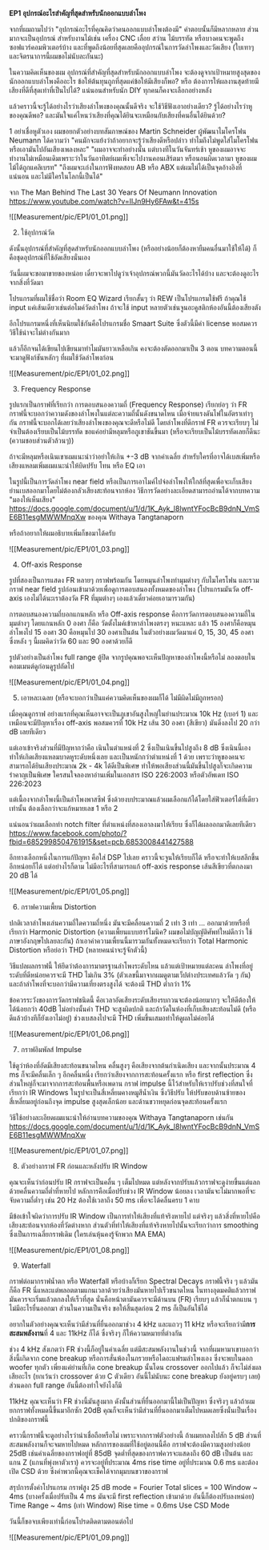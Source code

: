 
**EP1 อุปกรณ์อะไรสำคัญที่สุดสำหรับนักออกแบบลำโพง**

จากที่ผมถามไปว่า "อุปกรณ์อะไรที่คุณคิดว่าคนออกแบบลำโพงต้องมี"
คำตอบนั้นก็มีหลากหลาย
ส่วนมากจะเป็นอุปกรณ์ สำหรับงานไม้เช่น เครื่อง CNC เลื่อย สว่าน ไม้บรรทัด
หรือบางคนจะพูดถึงซอฟแวร์คอมพิวเตอร์บ้าง
และที่พูดถึงน้อยที่สุดเลยคืออุปกรณ์ในการวัดลำโพงและวัดเสียง
(ใบเทาๆ และจิตรนาการนี้ผมขอไม่นับละกันนะ)

ในความคิดเห็นของผม อุปกรณ์ที่สำคัญที่สุดสำหรับนักออกแบบลำโพง จะต้องดูจากเป้าหมายสูงสุดของนักออกแบบลำโพงคืออะไร ข้อให้ต้นทุนถูกที่สุดแค่ข้อให้มีเสียงก็พอ? หรือ ต้องการให้ผลงานสุดท้ายมีเสียงที่ดีที่สุดเท่าที่เป็นไปได้? แน่นอนสำหรับนัก DIY ทุกคนก็คงจะเลือกอย่างหลัง

แล้วคราวนี้จะรู้ได้อย่างไรว่าเสียงลำโพงของคุณนั้นดีจริง จะใช้วิธีฟังเอาอย่างเดียว? รู้ได้อย่างไรว่าหูของคุณดีพอ? และมันใจแค่ไหนว่าเสียงที่คุณได้ยินจะเหมือนกับเสียงที่คนอื่นได้ยินด้วย?


1 อย่าเชื่อหูตัวเอง
ผมขอยกตัวอย่างบทสัมภาษณ์ของ Martin Schneider ผู้พัฒนาไมโครโฟน Neumann ได้ความว่า
"คนมักจะแย้งว่าถ้าอยากจะรู้ว่าเสียงดีหรือปล่าว ทำไมถึงไม่พูดใส่ไมโครโฟนหรือเอามันไปอันเสียงเพลงหละ"
"ผมอาจจะทำอย่างนั้น แต่บางทีในวันจันทร์เช้า หูของผมอาจจะทำงานไม่เหมือนเดิมเพราะว่าในวันอาทิตย์ผมเพิ่งจะไปงานคอนเสิร์ตมา หรือนอนผิดเวลามา หูของผมไม้ได้ถูกแคลิเบรท"
"ถึงผมจะเก่งในการฟังทดสอบ AB หรือ ABX แต่ผมไม่ได้เป็นจุดอ้างอิงที่แน่นอน และไม่มีใครในโลกนี้เป็นได้"

จาก The Man Behind The Last 30 Years Of Neumann Innovation
https://www.youtube.com/watch?v=IlJn9Hy6FAw&t=415s

![[Measurement/pic/EP1/01_01.png]]

2. ใช้อุปกรณ์วัด

ดังนั้นอุปกรณ์ที่สำคัญที่สุดสำหรับนักออกแบบลำโพง (หรืออย่างน้อยก็ต้องหายืมคนอื่นมาใช้ให้ได้) ก็คือชุดอุปกรณ์ที่ใช้อัดเสียงนั่นเอง

วันนี้ผมจะขอมาขายของหน่อย เดี๋ยวจะพาไปดูว่าเจ้าอุปกรณ์พวกนี้มันวัดอะไรได้บ้าง และจะต้องดูอะไรจากสิ่งที่วัดมา

โปรแกรมที่ผมใช้ชื่อว่า Room EQ Wizard เรียกสั้นๆ ว่า REW เป็นโปรแกรมใช้ฟรี ถ้าคุณใช้ input แค่เส้นเดียวเช่นต่อไมค์วัดลำโพง ถ้าจะใช้ input หลายตัวเช่นจูนอะคูสติกห้องอันนี้ต้องเสียงตัง

อีกโปรแกรมหนึ่งที่เห็นนิยมใช้กันคือโปรแกรมชื่อ Smaart Suite ซึ่งตัวนี้มีค่า license พอสมควรวิธีใช้น่าจะไม่ต่างกันมาก

แล้วก็อีกจนได้เขียนไปเขียนมาทำไมมันยาวเหลือเกิน คงจะต้องตัดออกมาเป็น 3 ตอน บทความตอนนี้จะมาดูฟังก์ชันหลักๆ ที่ผมใช้วัดลำโพงก่อน

![[Measurement/pic/EP1/01_02.png]]

3. Frequency Response

รูปแรกเป็นกราฟที่เรียกว่า การตอบสนองความถี่ (Frequency Response) เรียกย่อๆ ว่า FR 
กราฟนี้จะบอกว่าความดังของลำโพงในแต่ละความถี่นั้นดังขนาดไหน เมื่อจ่ายแรงดันไฟในอัตราเท่าๆ กัน
กราฟนี้จะบอกได้เลยว่าเสียงลำโพงของคุณจะดีหรือไม่ดี โดยลำโพงที่ดีกราฟ FR ควรจะเรียบๆ ไม่จำเป็นต้องเรียบเป็นไม้บรรทัด ขอแค่อย่ามีหลุมหรือภูเขาชันขึ้นมา (หรือจะเรียบเป็นไม้บรรทัดเลยก็ดีนะ (ความชอบส่วนตัวล้วนๆ))

ถ้าจะมีหลุมหรือเนินเขาผมแนะนำว่าอย่าให้เกิน +-3 dB จากค่าเฉลี่ย สำหรับใครที่อาจได้เบสเพิ่มหรือเสียงแหลมเพิ่มผมแนะนำให้บิดปรับ โทน หรือ EQ เอา

ในรูปนี้เป็นการวัดลำโพง near field หรือเป็นการเอาไมค์ไปจ่อลำโพงให้ใกล้ที่สุดเพื่อจะเก็บเสียงย่านเบสออกมาโดยไม่ต้องกลัวเสียงสะท้อนจากห้อง วิธีการวัดอย่างละเอียดสามารถอ่านได้จากบทความ "มองให้เห็นเสียง"
https://docs.google.com/document/u/1/d/1K_Ayk_l8lwntYFocBcB9dnN_VmSE6B11esgMWWMnqXw ของคุณ Withaya Tangtanaporn

หรือถ้าอยากให้ผมอธิบายเพิ่มก็ขอมาได้ครับ

![[Measurement/pic/EP1/01_03.png]]

4. Off-axis Response

รูปที่สองเป็นการแสดง FR หลายๆ กราฟพร้อมกัน โดยหมุนลำโพงทำมุมต่างๆ กับไมโครโฟน และรวมกราฟ near field รูปก่อนเข้ามาด้วยเพื่อดูการตอบสนองทั้งหมดของลำโพง
(โปรแกรมมันวัด off-axis เองไม่ได้นะเราต้องวัด FR ที่มุมต่างๆ เองแล้วเดี๋ยวค่อยเอามารวมกัน)

การตอบสนองความถี่บอกแกนหลัก หรือ Off-axis response คือการวัดการตอบสนองความถี่ในมุมต่างๆ โดยแกนหลัก 0 องศา ก็คือ วัดตั้งไมค์เข้าหาลำโพงตรงๆ หนะแหละ แล้ว 15 องศาก็คือหมุนลำโพงไป 15 องศา
30 คือหมุนไป 30 องศาเป็นต้น ในตัวอย่างผมวัดมาแค่ 0, 15, 30, 45 องศา ซึ่งหลัง ๆ นี้ผมคิดว่าวัด 60 และ 90 องศาด้วยก็ดี

รูปตัวอย่างเป็นลำโพง full range ตู้ปิด จากรูปคุณพอจะเห็นปัญหาของลำโพงนี้หรือไม่ ลองตอบในคอมเมนต์ดูก่อนดูรูปถัดไป

![[Measurement/pic/EP1/01_04.png]]

5. เอาหละเฉลย (หรือจะบอกว่าเป็นแค่ความคิดเห็นของผมก็ได้ ไม่มีผิดไม่มีถูกหรอก)

เมื่อคุณดูกราฟ อย่างแรกที่คุณเห็นอาจจะเป็นภูเขาอันสูงใหญ่ในย่านประมาณ 10k Hz (เบอร์ 1) และเหมือนจะมีปัญหาเรื่อง off-axis พอสมควรที่ 10k Hz เส้น 30 องศา (สีเขียว) มันดิ่งลงไป 20 กว่า dB เลยทีเดียว

แต่เอาเข้าจริงส่วนที่มีปัญหากว่าคือ เนินในตำแหน่งที่ 2 ซึ่งเป็นเนินขึ้นไปสูงถึง 8 dB ซึ่งเนินนี้เองทำให้เกิดเสียงแหลมบาดหูระดับหนึ่งเลย และเป็นหนักกว่าตำแหน่งที่ 1 ด้วย เพราะว่าหูของคนจะสามารถได้ยินเสียงประมาณ 2k - 4k ได้ดีเป็นพิเศษ ทำให้พอเสียงส่วนนี้มันขึ้นไปสูงก็จะเกิดความรำคาญเป็นพิเศษ ใครสนใจลองหาอ่านเพิ่มในเอกสาร ISO 226:2003 หรือตัวอัพเดท ISO 226:2023

แต่เนื้องจากลำโพงนี้เป็นลำโพงพาสซีฟ ซึ่งด้วยงบประมาณแล้วผมเลือกแก้ได้โดยใส่ฟิวเตอร์ได้ที่เดียวเท่านั้น ต้องเลือกว่าจะแก้หมายเลข 1 หรือ 2

แน่นอนว่าผมเลือกทำ notch filter ที่ตำแหน่งที่สองเอาลงมาให้เรียบ ซึ่งก็ได้ผลออกมาดีเลยทีเดียว
https://www.facebook.com/photo/?fbid=6852998504761915&set=pcb.6853008441427588

อีกทางเลือกหนึ่งในการแก้ปัญหา คือใส่ DSP ไปเลย คราวนี้จะจูนให้เรียบก็ได้ หรือจะทำให้เบสลึกขึ้นอีกหน่อยก็ได้ แต่อย่างไรก็ตาม ไม่มีอะไรที่สามารถแก้ off-axis response เส้นสีเขียวที่ตกลงมา 20 dB ได้

![[Measurement/pic/EP1/01_05.png]]

6.  กราฟความเพี้ยน Distortion

ปกติเวลาลำโพงเล่นความถี่ใดความถี่หนึ่ง มันจะมีคลื่อนความถี่ 2 เท่า 3 เท่า ... ออกมาด้วยหรือที่เรียกว่า Harmonic Distortion (ความเพี้ยนแบบฮาร์โมนิค? ผมขอไม่บัญญัติศัพท์ใหม่ดีกว่า ใช้ภาษาอังกฤษไปเลยละกัน) ถ้าเอาค่าความเพี้ยนนี้มารวมกันทั้งหมดจะเรียกว่า Total Harmonic Distortion หรือย่อว่า THD (หลายคนน่าจะรู้จักตัวนี้)

วิธีแปลผลกราฟนี้ ให้ยึดว่าต้องการมาตรฐานลำโพงระดับไหน แล้วแต่เป้าหมายแต่ละคน ลำโพงที่อยู่ระดับที่ดีหน่อยควรจะมี THD ไม่เกิน 3% (ตัวเลขนี้มาจากผมดูตามเว็ปต่างประเทศแล้ววัด ๆ กัน) และถ้าลำโพงที่จะบอกว่ามีความเที่ยงตรงสูงได้ จะต้องมี THD ต่ำกว่า 1%

ข้อควรระวังของการวัดกราฟชนิดนี้ คือเวลาอัดเสียงระดับเสียงรบกวนจะต้องน้อยมากๆ จะให้ดีต้องให้ได้น้อยกว่า 40dB ไม่อย่างนั้นค่า THD จะสูงผิดปกติ และถ้าวัดในห้องที่เก็บเสียงสะท้อนไม่ดี (หรือดีแล้วบ้างทีก็ยังเอาไม่อยู่) ช่วงเบสลงไปจะมี THD เพิ่มขึ้นเสมอทำให้ดูผลไม่ค่อยได้


![[Measurement/pic/EP1/01_06.png]]


7. กราฟอิมพัลส์ Impulse

ใช้ดูว่าห้องที่อัดมีเสียงสะท้อนขนาดไหน คลื่นสูงๆ คือเสียงจากต้นกำเนิดเสียง และจากนั้นประมาณ 4 ms ก็จะมีคลื่นเล็ก ๆ อีกคลื่นหนึ่ง เรียกว่าเสียงจากการสะท้อนครั้งแรก หรือ first reflection ซึ่งส่วนใหญ่ก็จะมาจากการสะท้อนพื้นหรือเพดาน กราฟ impulse นี้ไว้สำหรับให้เราปรับช่วงที่สนใจที่เรียกว่า IR Windows ในรูปจะเป็นสี่เหลี่ยมคางหมูสีน้ำเงิน ซึ่งวิธีปรับ ให้ปรับขอบด้านซ้ายของสี่เหลี่ยมอยู่ก่อนถึงจุด impulse สูงสุดเล็กน้อย และด้านขวาหยุดก่อนจุดสะท้อนครั้งแรก

วิธีใช้อย่างละเอียดผมแนะนำให้อ่านบทความของคุณ Withaya Tangtanaporn เช่นกัน
https://docs.google.com/document/u/1/d/1K_Ayk_l8lwntYFocBcB9dnN_VmSE6B11esgMWWMnqXw


![[Measurement/pic/EP1/01_07.png]]

8. ตัวอย่างกราฟ FR ก่อนและหลังปรับ IR Window

คุณจะเห็นว่าก่อนปรับ IR กราฟจะเป็นคลื่น ๆ เต็มไปหมด แต่หลังจากปรับแล้วกราฟจะดูง่ายขึ้นแต่แลกด้วยคลื่นความถี่ต่ำที่หายไป หลักการคือเมื่อปรับช่วง IR Window น้อยลง เวลามันจะไม่มากพอที่จะจับความถี่ต่ำๆ เช่น 20 Hz ต้องใช้เวลาถึง 50 ms เพื่อจะได้คลื่นครบ 1 คาบ

มีข้อเข้าใจผิดว่าการปรับ IR Window เป็นการทำให้เสียงที่แท้จริงหายไป แต่จริงๆ แล้วสิ่งที่หายไปคือเสียงสะท้อนจากห้องที่วัดต่างหาก ส่วนตัวที่ทำให้เสียงที่แท้จริงหายไปนั้นจะเรียกว่าการ smoothing ซึ่งเป็นการเฉลี่ยกราฟเดิม (ใครเล่นหุ้นคงรู้จักพวก MA EMA)

![[Measurement/pic/EP1/01_08.png]]

9. Waterfall

กราฟต่อมากราฟน้ำตก หรือ Waterfall หรือบ้างก็เรียก Spectral Decays กราฟนี้จริง ๆ แล้วมันก็คือ FR นี่แหละแต่พลอตตามแกนเวลาด้วยว่าเสียงมันหายไปเร็วขนาดไหน ในทางอุดมคติแล้วกราฟมันควรจะเริ่มแล้วตกลงให้เร็วที่สุด นั่นคือหน้าตามันควรจะมีด้านบน (FR) เรียบๆ แล้วก็น้ำตกแบน ๆ ไม่มีอะไรยื่นออกมา ส่วนในความเป็นจริง ขอให้สิ้นสุดก่อน 2 ms ก็เป็นอันใช้ได้

อยากในตัวอย่างคุณจะเห็นว่ามีส่วนที่ยื่นออกมาช่วง 4 kHz และแถวๆ 11 kHz หรือจะเรียกว่ามี**การสะสมพลังงาน**ที่ 4 และ 11kHz ก็ได้  ซึ่งจริงๆ ก็ให้ความหมายที่ต่างกัน 

ช่วง 4 kHz สังเกตว่า FR ช่วงนี้ก็อยู่ในค่าเฉลี่ย แต่มีสะสมพลังงานในช่วงนี้ จากที่ผมหามาเขาบอกว่าสิ่งนี้เกิดจาก cone breakup หรือการสั่นพ้องในกรวยหรือไดอะแฟรมลำโพงเอง ซึ่งจะพบในดอก woofer ทุกตัว เพี่ยงแค่ย่านที่เกิด cone breakup นั้นโดน crossover ออกไปแล้ว ก็จะไม่ส่งผลเสียอะไร (ยกเว้นว่า crossover ด้วย C ตัวเดียว อันนี้ไม่นับนะ cone breakup ยังอยู่ครบๆ เลย) ส่วนดอก full range อันนี้ต้องทำใจยังไงก็มี

11kHz คุณจะเห็นว่า FR ช่วงนี้มันสูงมาก ดังนั้นส่วนที่ยื่นออกมานี้ไม่เป็นปัญหา
ซึ่งจริงๆ แล้วถ้าผมยกกราฟทั้งหมดนี้ขึ้นมาอีกซัก 20dB คุณก็จะเห็นว่ามีส่วนที่ยื่นออกมาเต็มไปหมดเลยซึ่งนั่นเป็นเรื่องปกติของกราฟนี้

คราวนี้กราฟนี้จะดูอย่างไรว่าน่าเชื่อถือหรือไม่ เพราะจากกราฟตัวอย่างนี้ ถ้าผมยกลงไปสัก 5 dฺB ส่วนที่สะสมพลังงานก็จะจมหายไปหมด หลักการของผมที่ใช้อยู่ตอนนี้คือ กราฟจะต้องมีความสูงอย่างน้อย 25dB เช่นค่าเฉลี่ยของกราฟอยู่ที่ 85dB จุดต่ำที่สุดของกราฟควรจะแสดงถึง 60 dB เป็นต้น และแกน Z (แกนที่พุ่งหาตัวเรา) ควรจะอยู่ที่ประมาณ 4ms rise time อยู่ที่ประมาณ 0.6 ms และต้องเปิด CSD ด้วย ซึ่งค่าพวกนี้คุณจะเช็คได้จากมุมบนขวาของกราฟ

สรุปการตั้งค่าโปรแกรม
กราฟสูง 25 dB
mode = Fourier
Total slices = 100
Window ~ 4ms (บางครั้งเมื่อปรับเป็น 4 ms มันจะมี first reflection เข้ามาด้วย อันนี้ก็ต้องปรับลงหน่อย)
Time Range ~ 4ms (เท่า Window)
Rise time = 0.6ms
Use CSD Mode

วันนี้ก็ขอจบเพียงเท่านี้ก่อนโปรดติดตามตอนต่อไป

![[Measurement/pic/EP1/01_09.png]]